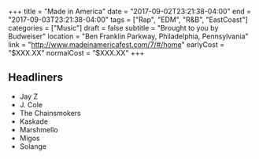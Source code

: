 +++
title = "Made in America"
date = "2017-09-02T23:21:38-04:00"
end = "2017-09-03T23:21:38-04:00"
tags = ["Rap", "EDM", "R&B", "EastCoast"]
categories = ["Music"]
draft = false
subtitle = "Brought to you by Budweiser"
location = "Ben Franklin Parkway, Philadelphia, Pennsylvania"
link = "http://www.madeinamericafest.com/7/#/home"
earlyCost = "$XXX.XX"
normalCost = "$XXX.XX"
+++

<!--more-->

## Headliners

- Jay Z
- J. Cole
- The Chainsmokers
- Kaskade
- Marshmello
- Migos
- Solange
